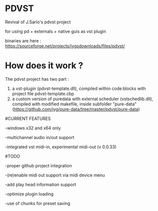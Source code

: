 # PDVST 
Revival of J.Sarlo's pdvst project

for using pd + externals + native guis  as vst plugin

binaries are here : https://sourceforge.net/projects/jygsdownloads/files/pdvst/

# How does it work ?

The pdvst project has two part : 
1) a vst-plugin (pdvst-template.dll), compiled within code:blocks with project file pdvst-template.cbp
2) a custom version of puredata with external scheduler (vstschedlib.dll), compiled with modified makefile, inside subfolder "pure-data" 
(https://github.com/jyg/pure-data/tree/master/pdvst/pure-data)

#CURRENT FEATURES

-windows x32 and x64 only

-multichannel audio in/out support

-integrated vst midi-in, experimental midi-out (v 0.0.33)

#TODO

-proper github project integration

-(re)enable midi out support via midi device menu

-add play head information support

-optimize plugin loading

-use of chunks for preset saving
